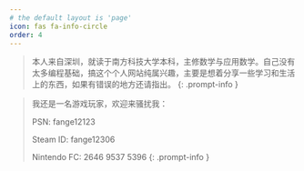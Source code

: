 ```yaml
---
# the default layout is 'page'
icon: fas fa-info-circle
order: 4
---
```


> 本人来自深圳，就读于南方科技大学本科，主修数学与应用数学。自己没有太多编程基础，搞这个个人网站纯属兴趣，主要是想着分享一些学习和生活上的东西，如果有错误的地方还请指出。
{: .prompt-info }


> 我还是一名游戏玩家，欢迎来骚扰我：
> 
>PSN: fange12123
>
>Steam ID: fange12306
>
>Nintendo FC: 2646 9537 5396
{: .prompt-info }
